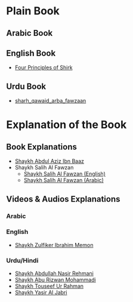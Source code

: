 # Plain Book

## Arabic Book

## English Book

- [Four Principles of Shirk](Four%20Principles%20of%20Shirk.pdf)

## Urdu Book

- [sharh_qawaid_arba_fawzaan](sharh_qawaid_arba_fawzaan.pdf)

# Explanation of the Book

## Book Explanations

- [Shaykh Abdul Aziz Ibn Baaz](Four%20Principles%20of%20Shirk%20(C.%20Ibn%20Baaz).pdf)
- Shaykh Salih Al Fawzan
	- [Shaykh Salih Al Fawzan (English)](Four%20Principles%20of%20Shirk%20(C.%20Salih%20Al%20Fawzan).pdf)
	- [Shaykh Salih Al Fawzan (Arabic)](sharh_qawaid_arba_fawzaan.pdf)

## Videos & Audios Explanations

### Arabic

### English

- [Shaykh Zulfiker Ibrahim Memon](https://youtube.com/playlist?list=PLvTE0tS3NwE_WQXVeJ5mOQOgPT-4qwM59&si=Y4LbMCWrmNFHjmPo)

### Urdu/Hindi

- [Shaykh Abdullah Nasir Rehmani](https://www.youtube.com/playlist?list=PL0deac1PvO-2DuBefObnljn4o0L1DXWKq)
- [Shaykh Abu Rizwan Mohammadi](https://www.youtube.com/playlist?list=PL8yg7zMxv4ueyFa-KCrYyOdFTU9lpIpTR)
- [Shaykh Touseef Ur Rahman](https://www.youtube.com/playlist?list=PLsBbbPxhc68mL6Jvr0vKcGr98mTi8YHvE)
- [Shaykh Yasir Al Jabri](https://www.youtube.com/playlist?list=PLxSDPzzb3bzXoBdALgo6RwNwt896JGLEY)
